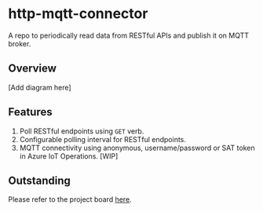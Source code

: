 # http-mqtt-connector

A repo to periodically read data from RESTful APIs and publish it on MQTT broker.

## Overview

[Add diagram here]

## Features

1. Poll RESTful endpoints using ```GET``` verb.
2. Configurable polling interval for RESTful endpoints.
3. MQTT connectivity using anonymous, username/password or SAT token in Azure IoT Operations. [WIP]

## Outstanding

Please refer to the project board [here](https://github.com/users/suneetnangia/projects/3).
